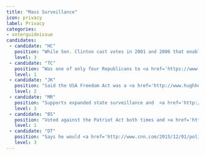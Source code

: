 ```yaml
---
title: "Mass Surveillance"
icon: privacy
label: Privacy
categories:
- voterguideissue
candidates:
 - candidate: "HC"
   position: "While Sen. Clinton cast votes in 2001 and 2006 that enabled NSA mass surveillance, candidate Clinton has <a href='https://youtu.be/hFA_vIsHJgI' target='_blank'>called on the NSA to be more transparent. "
   level: 3
 - candidate: "TC"
   position: "Was one of only four Republicans to <a href='https://www.tedcruz.org/l/freedom-act/' target='_blank'>sponsor the USA Freedom Act</a>, which reined in some of the government’s mass surveillance powers. "
   level: 1
 - candidate: "JK"
   position: "Said the USA Freedom Act was a <a href='http://www.hughhewitt.com/ohio-governor-john-kasich-on-patriot-actusa-freedom-act-and-education-reform/' target='_blank'>\"step forward\"</a> but is vague about how he'd restrain the NSA and other agencies that engage in mass surveillance. "
   level: 2
 - candidate: "MR"
   position: "Supports expanded state surveillance and  <a href='http://www.foxnews.com/opinion/2015/01/27/us-must-heed-lessons-11-to-defeat-enemies-in-terror-war.html' 'target='_blank'>voted against the USA Freedom Act</a>. \"The U.S. cannot afford to ignore another lesson of 9/11 and curtail intelligence-gathering capabilities.\" "
   level: 3
 - candidate: "BS"
   position: "Voted against the Patriot Act both times and <a href='http://thehill.com/policy/national-security/256865-sanders-would-absolutely-end-nsa-spying' target='_blank'>said during a debate</a> that he would \"absolutely\" end sweeping NSA surveillance. "
   level: 1
 - candidate: "DT"
   position: "Says he would <a href='http://www.cnn.com/2015/12/01/politics/donald-trump-nsa-surveillance/' target='_blank'>\"err on the side of security\"</a> and support maintaining the Patriot Act and continuing mass surveillance."
   level: 3
---
```

